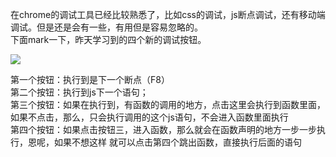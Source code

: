 在chrome的调试工具已经比较熟悉了，比如css的调试，js断点调试，还有移动端调试。但是还是会有一些，有用但是容易忽略的。<br>
下面mark一下，昨天学习到的四个新的调试按钮。

![](http://p4.qhimg.com/t010b0ba162c1748b50.png)

第一个按钮：执行到是下一个断点（F8）<br>
第二个按钮：执行到js下一个语句；<br>
第三个按钮：如果在执行到，有函数的调用的地方，点击这里会执行到函数里面，如果不点击，那么，只会执行调用的这个js语句，不会进入函数里面执行<br>
第四个按钮：如果点击按钮三，进入函数，那么就会在函数声明的地方一步一步执行，恩呢，如果不想这样 就可以点击第四个跳出函数，直接执行后面的语句
